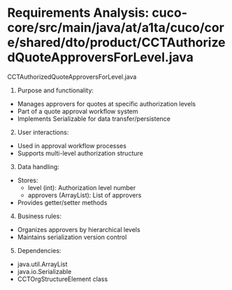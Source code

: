 # Requirements Analysis: cuco-core/src/main/java/at/a1ta/cuco/core/shared/dto/product/CCTAuthorizedQuoteApproversForLevel.java

CCTAuthorizedQuoteApproversForLevel.java
1. Purpose and functionality:
- Manages approvers for quotes at specific authorization levels
- Part of a quote approval workflow system
- Implements Serializable for data transfer/persistence

2. User interactions:
- Used in approval workflow processes
- Supports multi-level authorization structure

3. Data handling:
- Stores:
  - level (int): Authorization level number
  - approvers (ArrayList<CCTOrgStructureElement>): List of approvers
- Provides getter/setter methods

4. Business rules:
- Organizes approvers by hierarchical levels
- Maintains serialization version control

5. Dependencies:
- java.util.ArrayList
- java.io.Serializable
- CCTOrgStructureElement class